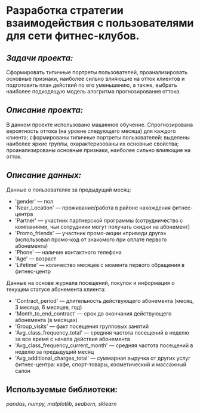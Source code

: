 # Разработка стратегии взаимодействия с пользователями для сети фитнес-клубов.

## ***Задачи проекта:*** 

Сформировать типичные портреты пользователей, проанализировать основные признаки, наиболее сильно влияющие на отток клиентов и подготовить план действий по его уменьшению, а также, выбрать наиболее подходящую модель алогритма прогнозирования оттока.

## ***Описание проекта:***

В данном проекте использовано машинное обучение. Спрогнозирована вероятность
оттока (на уровне следующего месяца) для каждого клиента; сформированы типичные
портреты пользователей: выделены наиболее яркие группы, охарактеризованы их
основные свойства; проанализированы основные признаки, наиболее сильно влияющие
на отток.

## ***Описание данных:***

Данные о пользователях за предыдущий месяц:
- 'gender' — пол
- 'Near_Location' — проживание/работа в районе нахождения фитнес-центра
- 'Partner' — участник партнерской программы (сотрудничество с компаниями, чьи сотрудники могут получать скидки на абонемент)
- 'Promo_friends' — участник промо-акции «приведи друга» (использовал промо-код от знакомого при оплате первого абонемента)
- 'Phone' — наличие контактного телефона
- 'Age' — возраст
- 'Lifetime' — количество месяцев с момента первого обращения в фитнес-центр   

Данные на основе журнала посещений, покупок и информация о текущем статусе абонемента клиента:
- 'Contract_period' — длительность действующего абонемента (месяц, 3 месяца, 6 месяцев, год)
- 'Month_to_end_contract' — срок до окончания действующего абонемента (в месяцах)
- 'Group_visits' — факт посещения групповых занятий
- 'Avg_class_frequency_total' — средняя частота посещений в неделю за все время с начала действия абонемента
- 'Avg_class_frequency_current_month' — средняя частота посещений в неделю за предыдущий месяц
- 'Avg_additional_charges_total' — суммарная выручка от других услуг фитнес-центра: кафе, спорт-товары, косметический и массажный салон

## **Используемые библиотеки:**
*pandas, numpy, matplotlib, seaborn, sklearn*
